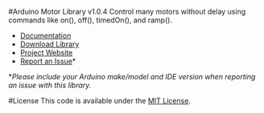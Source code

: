 #Arduino Motor Library v1.0.4
Control many motors without delay using commands like on(), off(), timedOn(), and ramp().

* [Documentation](http://robotsbigdata.com/docs-arduino-motor.html)
* [Download Library](https://github.com/alextaujenis/RBD_Motor/raw/master/extras/RBD_Motor.zip)
* [Project Website](http://robotsbigdata.com)
* [Report an Issue](https://github.com/alextaujenis/RBD_Motor/issues/new)*

\**Please include your Arduino make/model and IDE version when reporting an issue with this library.*

#License
This code is available under the [MIT License](http://opensource.org/licenses/mit-license.php).